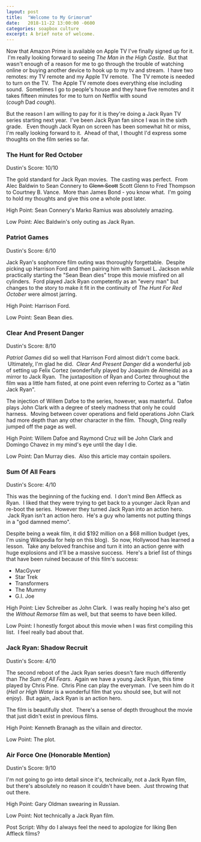 ```yaml
---
layout: post
title:  "Welcome to My Grimorum"
date:   2018-11-22 13:00:00 -0600
categories: soapbox culture
excerpt: A brief note of welcome.
---
```

Now that Amazon Prime is available on Apple TV I've finally signed up for it.  I'm really looking forward to seeing <em>The Man in the High Castle</em>.  But that wasn't enough of a reason for me to go through the trouble of watching online or buying another device to hook up to my tv and stream.  I have two remotes: my TV remote and my Apple TV remote.  The TV remote is needed to turn on the TV.  The Apple TV remote does everything else including sound.  Sometimes I go to people's house and they have five remotes and it takes fifteen minutes for me to turn on Netflix with sound (<em>cough </em>Dad <em>cough</em>).

But the reason I am willing to pay for it is they're doing a Jack Ryan TV series starting next year.  I've been Jack Ryan fan since I was in the sixth grade.   Even though Jack Ryan on screen has been somewhat hit or miss, I'm really looking forward to it.  Ahead of that, I thought I'd express some thoughts on the film series so far.
<h3>The Hunt for Red October</h3>
Dustin's Score: 10/10

The gold standard for Jack Ryan movies.  The casting was perfect.  From Alec Baldwin to Sean Connery to <del>Glenn Scott</del> Scott Glenn to Fred Thompson to <span class="itemprop">Courtney B. Vance.  More than James Bond - you know what.  I'm going to hold my thoughts and give this one a whole post later.</span>

High Point: Sean Connery's Marko Ramius was absolutely amazing.

Low Point: Alec Baldwin's only outing as Jack Ryan.
<h3>Patriot Games</h3>
Dustin's Score: 6/10

Jack Ryan's sophomore film outing was thoroughly forgettable.  Despite picking up Harrison Ford and then pairing him with Samuel L. Jackson <em>while</em> practically starting the "Sean Bean dies" trope this movie misfired on all cylinders.  Ford played Jack Ryan competently as an "every man" but changes to the story to make it fit in the continuity of <em>The </em><i>Hunt For Red October</i> were almost jarring.

High Point: Harrison Ford.

Low Point: Sean Bean dies.
<h3>Clear And Present Danger</h3>
Dustin's Score: 8/10

<em>Patriot Games</em> did so well that Harrison Ford almost didn't come back.  Ultimately, I'm glad he did.  <em>Clear And Present Danger</em> did a wonderful job of setting up Felix Cortez (wonderfully played by <span class="itemprop">Joaquim de Almeida) as a mirror to Jack Ryan.  The juxtaposition of Ryan and Cortez throughout the film was a little ham fisted, at one point even referring to Cortez as a "latin Jack Ryan".</span>

The injection of Willem Dafoe to the series, however, was masterful.  Dafoe plays John Clark with a degree of steely madness that only he could harness.  Moving between cover operations and field operations John Clark had more depth than any other character in the film.  Though, Ding really jumped off the page as well.

High Point: Willem Dafoe and Raymond Cruz will be John Clark and Domingo Chavez in my mind's eye until the day I die.

Low Point: Dan Murray dies.  Also this article may contain spoilers.
<h3>Sum Of All Fears</h3>
Dustin's Score: 4/10

This was the beginning of the fucking end.  I don't mind Ben Affleck as Ryan.  I liked that they were trying to get back to a younger Jack Ryan and re-boot the series.  However they turned Jack Ryan into an action hero.  Jack Ryan isn't an action hero.  He's a guy who laments not putting things in a "god damned memo".

Despite being a weak film, it did $192 million on a $68 million budget (yes, I'm using Wikipedia for help on this blog).  So now, Hollywood has learned a lesson.  Take any beloved franchise and turn it into an action genre with huge explosions and it'll be a massive success.  Here's a brief list of things that have been ruined because of this film's success:
<ul>
 	<li>MacGyver</li>
 	<li>Star Trek</li>
 	<li>Transformers</li>
 	<li>The Mummy</li>
 	<li>G.I. Joe</li>
</ul>
High Point: Liev Schreiber as John Clark.  I was really hoping he's also get the <em>Without Remorse</em> film as well, but that seems to have been killed.

Low Point: I honestly forgot about this movie when I was first compiling this list.  I feel really bad about that.
<h3>Jack Ryan: Shadow Recruit</h3>
Dustin's Score: 4/10

The second reboot of the Jack Ryan series doesn't fare much differently than <i>The Sum of All Fears</i>.  Again we have a young Jack Ryan, this time played by Chris Pine.  Chris Pine can play the everyman.  I've seen him do it (<em>Hell or High Water</em> is a wonderful film that you should see, but will not enjoy).  But again, Jack Ryan is an action hero.

The film is beautifully shot.  There's a sense of depth throughout the movie that just didn't exist in previous films.

High Point: Kenneth Branagh as the villain and director.

Low Point: The plot.
<h3>Air Force One (Honorable Mention)</h3>
Dustin's Score: 9/10

I'm not going to go into detail since it's, technically, not a Jack Ryan film, but there's absolutely no reason it couldn't have been.  Just throwing that out there.

High Point: Gary Oldman swearing in Russian.

Low Point: Not technically a Jack Ryan film.

Post Script: Why do I always feel the need to apologize for liking Ben Affleck films?